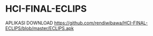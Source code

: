 # HCI-FINAL-ECLIPS
APLIKASI DOWNLOAD
https://github.com/rendiwibawa/HCI-FINAL-ECLIPS/blob/master/ECLIPS.apk

